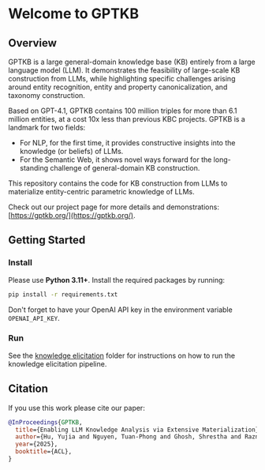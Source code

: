 # Welcome to GPTKB

## Overview

GPTKB is a large general-domain knowledge base (KB) entirely from a large
language model (LLM). It demonstrates the feasibility of large-scale KB
construction from LLMs, while highlighting specific challenges arising around
entity recognition, entity and property canonicalization, and taxonomy
construction.

Based on GPT-4.1, GPTKB contains 100 million triples for more than 6.1 million
entities, at a cost 10x less than previous KBC projects.
GPTKB is a landmark for two fields:

- For NLP, for the first time, it provides constructive insights into the
  knowledge (or beliefs) of LLMs.
- For the Semantic Web, it shows novel ways forward for the long-standing
  challenge of general-domain KB construction.

This repository contains the code for KB construction from LLMs to materialize
entity-centric parametric knowledge of LLMs.

Check out our project page for more details and
demonstrations: [https://gptkb.org/](https://gptkb.org/).

## Getting Started

### Install

Please use **Python 3.11+**. Install the required packages by running:

```bash
pip install -r requirements.txt
```

Don't forget to have your OpenAI API key in the environment variable
`OPENAI_API_KEY`.

### Run

See the [knowledge elicitation](GPTKB/knowledge_elicitation/README.md) folder
for
instructions on how to run the knowledge elicitation pipeline.

## Citation

If you use this work please cite our paper:

```bibtex
@InProceedings{GPTKB,
  title={Enabling LLM Knowledge Analysis via Extensive Materialization},
  author={Hu, Yujia and Nguyen, Tuan-Phong and Ghosh, Shrestha and Razniewski, Simon},
  year={2025},
  booktitle={ACL},
}
```
